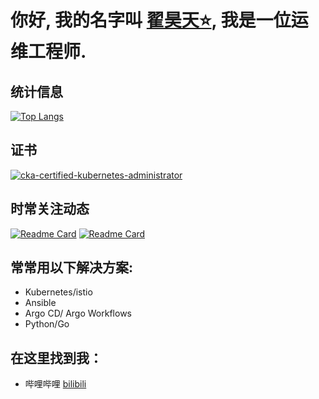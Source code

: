 # 你好,  我的名字叫 [翟昊天⭐](https://github.com/Zhaikuku?tab=stars), 我是一位运维工程师.
## 统计信息
[![Top Langs](https://github-readme-stats.vercel.app/api/top-langs/?username=Zhaikuku&layout=compact)](https://github.com/anuraghazra/github-readme-stats) 
## 证书
[![cka-certified-kubernetes-administrator](https://user-images.githubusercontent.com/4213435/183928214-d775ab88-2034-47b5-beba-2ec083462629.png)](https://www.credly.com/badges/c873f78e-5c00-490a-89c4-064fd39378cf/public_url)
## 时常关注动态
[![Readme Card](https://github-readme-stats.vercel.app/api/pin/?username=akuity&repo=awesome-argo)](https://github.com/akuity/awesome-argo)
[![Readme Card](https://github-readme-stats.vercel.app/api/pin/?username=TheAlgorithms&repo=Python)](https://github.com/TheAlgorithms/Python)



## 常常用以下解决方案:
- Kubernetes/istio
- Ansible
- Argo CD/ Argo Workflows
- Python/Go

## 在这里找到我：
- 哔哩哔哩 [bilibili](https://space.bilibili.com/387156712)
